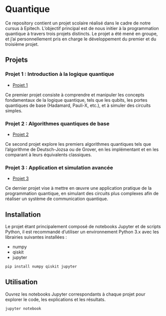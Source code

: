 # Quantique

Ce repository contient un projet scolaire réalisé dans le cadre de notre cursus à Epitech. L’objectif principal est de nous initier à la programmation quantique à travers trois projets distincts. Le projet a été mené en groupe, et j’ai personnellement pris en charge le développement du premier et du troisième projet.

## Projets

### Projet 1 : Introduction à la logique quantique
- [Projet 1](./proj1)

Ce premier projet consiste à comprendre et manipuler les concepts fondamentaux de la logique quantique, tels que les qubits, les portes quantiques de base (Hadamard, Pauli-X, etc.), et à simuler des circuits simples.

### Projet 2 : Algorithmes quantiques de base
- [Projet 2](./proj2)

Ce second projet explore les premiers algorithmes quantiques tels que l’algorithme de Deutsch-Jozsa ou de Grover, en les implémentant et en les comparant à leurs équivalents classiques.

### Projet 3 : Application et simulation avancée
- [Projet 3](./proj3)

Ce dernier projet vise à mettre en œuvre une application pratique de la programmation quantique, en simulant des circuits plus complexes afin de réaliser un système de communication quantique.

## Installation

Le projet étant principalement composé de notebooks Jupyter et de scripts Python, il est recommandé d’utiliser un environnement Python 3.x avec les librairies suivantes installées :
- numpy
- qiskit
- jupyter

```bash
pip install numpy qiskit jupyter
```

## Utilisation

Ouvrez les notebooks Jupyter correspondants à chaque projet pour explorer le code, les explications et les résultats.

```bash
jupyter notebook
```
